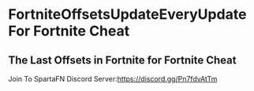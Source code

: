 # FortniteOffsetsUpdateEveryUpdate For Fortnite Cheat
The Last Offsets in Fortnite for Fortnite Cheat
--------------------------
Join To SpartaFN Discord Server:https://discord.gg/Pn7fdvAtTm

